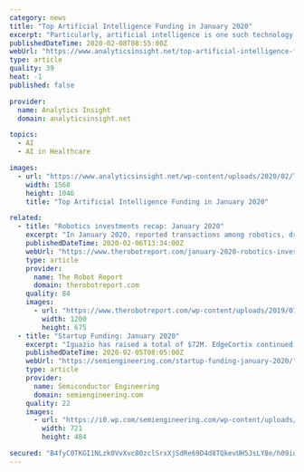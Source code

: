 ```yaml
---
category: news
title: "Top Artificial Intelligence Funding in January 2020"
excerpt: "Particularly, artificial intelligence is one such technology that is making headlines every ... “We have developed a new category of heart disease diagnostic products powered by AI that promise to revolutionize healthcare by delivering accurate, cost-effective and timely expert-level diagnostics,” said Yann Fleureau, co-founder and CEO ..."
publishedDateTime: 2020-02-08T08:55:00Z
webUrl: "https://www.analyticsinsight.net/top-artificial-intelligence-funding-january-2020/"
type: article
quality: 39
heat: -1
published: false

provider:
  name: Analytics Insight
  domain: analyticsinsight.net

topics:
  - AI
  - AI in Healthcare

images:
  - url: "https://www.analyticsinsight.net/wp-content/uploads/2020/02/Top-Artificial-Intelligence-Funding-in-January-2020.png"
    width: 1568
    height: 1046
    title: "Top Artificial Intelligence Funding in January 2020"

related:
  - title: "Robotics investments recap: January 2020"
    excerpt: "In January 2020, reported transactions among robotics, drone, autonomous vehicles, and artificial intelligence companies totaled $1.16 billion. There were fewer deals around self-driving vehicles than in the past several months, but investors still supported supply chain, surgical systems, and agricultural automation. At the same time ..."
    publishedDateTime: 2020-02-06T13:34:00Z
    webUrl: "https://www.therobotreport.com/january-2020-robotics-investments-recap/"
    type: article
    provider:
      name: The Robot Report
      domain: therobotreport.com
    quality: 84
    images:
      - url: "https://www.therobotreport.com/wp-content/uploads/2019/01/bg-robotic-omnichannel-fulfillmentflexbot-with-order1200xx3840-2160-0-0.png"
        width: 1200
        height: 675
  - title: "Startup Funding: January 2020"
    excerpt: "Iguazio has raised a total of $72M. EdgeCortix continued its seed funding round, raising $1M and bringing total investment to $4M. Based in Singapore and Tokyo, the startup has an edge-AI acceleration engine that automates AI model fine-tuning, deployment, and acceleration on edge devices. Key is the company’s software and hardware co-design ..."
    publishedDateTime: 2020-02-05T08:05:00Z
    webUrl: "https://semiengineering.com/startup-funding-january-2020/"
    type: article
    provider:
      name: Semiconductor Engineering
      domain: semiengineering.com
    quality: 22
    images:
      - url: "https://i0.wp.com/semiengineering.com/wp-content/uploads/2019/11/fluctuating-market-graph.jpg?fit=721%2C484&#038;ssl=1"
        width: 721
        height: 484

secured: "B4fyC0TKGI1NLzk0VvXvc80zclSrxXjSdRe69D4d8TQkevUH5JsLY8e/h09iokEMZpL19nLDHArEKV0rY2fgXAzM2OzO5h6dRFh6BRa9zrGmhXug3cHkxVvb02//omFW7yLQApC2xKsJ7DNfpZrg5WqzefAS1CSI5ZH/1A2KPBQ3H9wqa6+EYF2Tk6ug1FWye0l6QPt6K/nIn22XQNfWLAl3lZGspDnR0x+1KlbgzHMgjF8mItDOsv+tf1mFMlNiBEYHZDe3SNAsXznQidr91kziyavPtLg9DMun3l7+2yQ/uccfEz+8TjkWl0tenQIY37Nm27GTAwFZP9Ii4+u4IiftgKiWePisfh2PEWEnrMJNe73FAp9crGck07rma2E6MniPICMp45+n28PvTJTtA9ZIGPF3zf92nHjbPO5L0OzzbmU8p1/J8NnD+TD4Q0D5HiFFnclzWYrvXhZb908e/tbQpH9lm1fEKWpbX/uqiR0=;6hUjcL7wTvKaBr9Qv/X1kg=="
---
```


